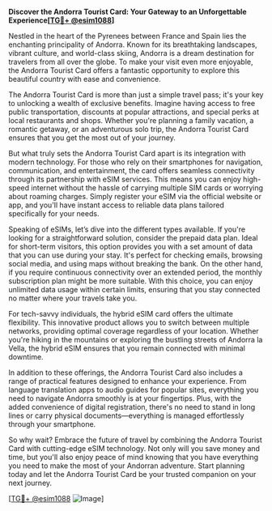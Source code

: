 **Discover the Andorra Tourist Card: Your Gateway to an Unforgettable Experience[[TG💪+ @esim1088](https://t.me/s/esim1088)]**

Nestled in the heart of the Pyrenees between France and Spain lies the enchanting principality of Andorra. Known for its breathtaking landscapes, vibrant culture, and world-class skiing, Andorra is a dream destination for travelers from all over the globe. To make your visit even more enjoyable, the Andorra Tourist Card offers a fantastic opportunity to explore this beautiful country with ease and convenience.

The Andorra Tourist Card is more than just a simple travel pass; it's your key to unlocking a wealth of exclusive benefits. Imagine having access to free public transportation, discounts at popular attractions, and special perks at local restaurants and shops. Whether you're planning a family vacation, a romantic getaway, or an adventurous solo trip, the Andorra Tourist Card ensures that you get the most out of your journey.

But what truly sets the Andorra Tourist Card apart is its integration with modern technology. For those who rely on their smartphones for navigation, communication, and entertainment, the card offers seamless connectivity through its partnership with eSIM services. This means you can enjoy high-speed internet without the hassle of carrying multiple SIM cards or worrying about roaming charges. Simply register your eSIM via the official website or app, and you'll have instant access to reliable data plans tailored specifically for your needs.

Speaking of eSIMs, let’s dive into the different types available. If you're looking for a straightforward solution, consider the prepaid data plan. Ideal for short-term visitors, this option provides you with a set amount of data that you can use during your stay. It's perfect for checking emails, browsing social media, and using maps without breaking the bank. On the other hand, if you require continuous connectivity over an extended period, the monthly subscription plan might be more suitable. With this choice, you can enjoy unlimited data usage within certain limits, ensuring that you stay connected no matter where your travels take you.

For tech-savvy individuals, the hybrid eSIM card offers the ultimate flexibility. This innovative product allows you to switch between multiple networks, providing optimal coverage regardless of your location. Whether you're hiking in the mountains or exploring the bustling streets of Andorra la Vella, the hybrid eSIM ensures that you remain connected with minimal downtime.

In addition to these offerings, the Andorra Tourist Card also includes a range of practical features designed to enhance your experience. From language translation apps to audio guides for popular sites, everything you need to navigate Andorra smoothly is at your fingertips. Plus, with the added convenience of digital registration, there's no need to stand in long lines or carry physical documents—everything is managed effortlessly through your smartphone.

So why wait? Embrace the future of travel by combining the Andorra Tourist Card with cutting-edge eSIM technology. Not only will you save money and time, but you'll also enjoy peace of mind knowing that you have everything you need to make the most of your Andorran adventure. Start planning today and let the Andorra Tourist Card be your trusted companion on your next journey.

[[TG💪+ @esim1088](https://t.me/s/esim1088) ![Image](https://i.postimg.cc/Y0z9fWf4/image.png)]